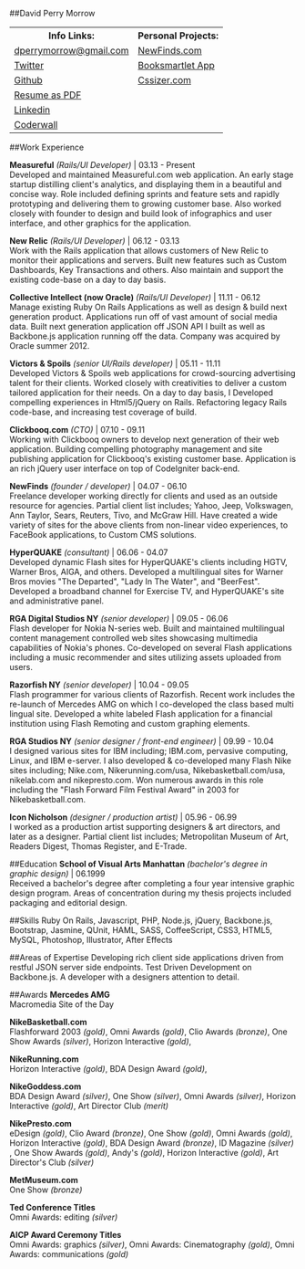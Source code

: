 ##David Perry Morrow

<table width="100%">
  <tr>
    <th>Info Links:</th>
    <th>Personal Projects:</th>
  </tr>
  <tr>
    <td>
      <a href="mailto:dperrymorrow@gmail.com">dperrymorrow@gmail.com</a>
    </td>
    <td>
      <a href="http://newfinds.com" target="_blank">NewFinds.com</a>
    </td>
  </tr>
  <tr>
    <td>
      <a href="http://twitter.com/dperrymorrow" target="_blank">Twitter</a>
    </td>
    <td>
      <a href="http://booksmartlet.herokuapp.com" target="_blank">Booksmartlet App</a>
    </td>
  </tr>
  <tr>
    <td>
      <a href="http://github.com/dperrymorrow" target="_blank">Github</a>
    </td>
    <td>
      <a href="http://cssizer.com" target="_blank">Cssizer.com</a>
    </td>
  </tr>
  <tr>
    <td>
      <a href="http://dperrymorrow.github.com/Resume/Resume.pdf" target="_blank">Resume as PDF</a>
    </td>
    <td>&nbsp;</td>
  </tr>
  <tr>
    <td>
      <a href="http://linkedin.com/in/davidmorrow" target="_blank">Linkedin</a>
    </td>
    <td>
      &nbsp;</td>
  </tr>
  <tr>
    <td>
      <a href="http://coderwall.com/dperrymorrow" target="_blank">Coderwall</a>
    </td>
    <td>&nbsp;</td>
  </tr>
</table>

##Work Experience

**Measureful** *(Rails/UI Developer)* | 03.13 - Present  
Developed and maintained Measureful.com web application. An early stage startup distilling client's analytics, and displaying them in a beautiful and concise way. Role included defining sprints and feature sets and rapidly prototyping and delivering them to growing customer base. Also worked closely with founder to design and build look of infographics and user interface, and other graphics for the application.

**New Relic** *(Rails/UI Developer)* | 06.12 - 03.13  
Work with the Rails application that allows customers of New Relic to monitor their applications and servers. Built new features such as Custom Dashboards, Key Transactions and others. Also maintain and support the existing code-base on a day to day basis.

**Collective Intellect (now Oracle)** *(Rails/UI Developer)* | 11.11 - 06.12  
Manage existing Ruby On Rails Applications as well as design & build next generation product. Applications run off
of vast amount of social media data. Built next generation application off JSON API I built as well as Backbone.js application running off the data. Company was acquired by Oracle summer 2012.

**Victors & Spoils** *(senior UI/Rails developer)* | 05.11 - 11.11  
Developed Victors & Spoils web applications for crowd-sourcing advertising talent for their clients. Worked closely with creativities to deliver a custom tailored application for their needs. On a day to day basis, I Developed compelling experiences in Html5/jQuery on Rails. Refactoring legacy Rails code-base, and increasing test coverage of build.

**Clickbooq.com** *(CTO)* | 07.10 - 09.11  
Working with Clickbooq owners to develop next generation of their web application. Building compelling photography management and site publishing application for Clickbooq's existing customer base. Application is an rich jQuery user interface on top of CodeIgniter back-end.

**NewFinds** *(founder / developer)* | 04.07 - 06.10  
Freelance developer working directly for clients and used as an outside resource for agencies. Partial client list includes; Yahoo, Jeep, Volkswagen, Ann Taylor, Sears, Reuters, Tivo, and McGraw Hill. Have created a wide variety of sites for the above clients from non-linear video experiences, to FaceBook applications, to Custom CMS solutions.

**HyperQUAKE** *(consultant)* | 06.06 - 04.07  
Developed dynamic Flash sites for HyperQUAKE's clients including HGTV, Warner Bros, AIGA, and others. Developed a multilingual sites for Warner Bros movies "The Departed", "Lady In The Water", and "BeerFest". Developed a broadband channel for Exercise TV, and HyperQUAKE's site and administrative panel.

**RGA Digital Studios NY** *(senior developer)* | 09.05 - 06.06  
Flash developer for Nokia N-series web. Built and maintained multilingual content management controlled web sites showcasing multimedia capabilities of Nokia's phones. Co-developed on several Flash applications including a music recommender and sites utilizing assets uploaded from users.

**Razorfish NY** *(senior developer)* | 10.04 - 09.05  
Flash programmer for various clients of Razorfish. Recent work includes the re-launch of Mercedes AMG on which I co-developed the class based multi lingual site. Developed a white labeled Flash application for a financial institution using Flash Remoting and custom graphing elements.

**RGA Studios NY** *(senior designer / front-end engineer)* | 09.99 - 10.04  
I designed various sites for IBM including; IBM.com, pervasive computing, Linux, and IBM e-server. I also developed & co-developed many Flash Nike sites including; Nike.com, Nikerunning.com/usa, Nikebasketball.com/usa, nikelab.com and nikepresto.com. Won numerous awards in this role including the "Flash Forward Film Festival Award" in 2003 for Nikebasketball.com.

**Icon Nicholson** *(designer / production artist)* | 05.96 - 06.99  
I worked as a production artist supporting designers & art directors, and later as a designer. Partial client list includes; Metropolitan Museum of Art, Readers Digest, Thomas Register, and E-Trade.

##Education
**School of Visual Arts Manhattan** *(bachelor's degree in graphic design)* | 06.1999  
Received a bachelor's degree after completing a four year intensive graphic design program. Areas of concentration during my thesis projects included packaging and editorial design.

##Skills
Ruby On Rails, Javascript, PHP, Node.js, jQuery, Backbone.js, Bootstrap, Jasmine, QUnit, HAML, SASS, CoffeeScript, CSS3, HTML5, MySQL, Photoshop, Illustrator, After Effects

##Areas of Expertise
Developing rich client side applications driven from restful JSON server side endpoints. Test Driven Development on Backbone.js. A developer with a designers attention to detail.

##Awards 
**Mercedes AMG**  
Macromedia Site of the Day

**NikeBasketball.com**  
Flashforward 2003 _(gold)_, 
Omni Awards *(gold)*, 
Clio Awards *(bronze)*, 
One Show Awards *(silver)*, 
Horizon Interactive *(gold)*, 
  
**NikeRunning.com**  
Horizon Interactive *(gold)*, 
BDA Design Award *(gold)*, 

**NikeGoddess.com**  
BDA Design Award *(silver)*, 
One Show *(silver)*, 
Omni Awards *(silver)*, 
Horizon Interactive *(gold)*, 
Art Director Club *(merit)*

**NikePresto.com**  
eDesign *(gold)*, 
Clio Award *(bronze)*, 
One Show *(gold)*, 
Omni Awards *(gold)*, 
Horizon Interactive *(gold)*, 
BDA Design Award *(bronze)*, 
ID Magazine *(silver)* , 
One Show Awards *(gold)*, 
Andy's *(gold)*, 
Horizon Interactive *(gold)*, 
Art Director's Club *(silver)*

**MetMuseum.com**  
One Show *(bronze)*

**Ted Conference Titles**  
Omni Awards: editing *(silver)*

**AICP Award Ceremony Titles**  
Omni Awards: graphics *(silver)*, 
Omni Awards: Cinematography *(gold)*, 
Omni Awards: communications *(gold)*
